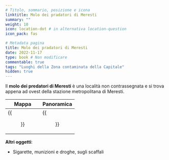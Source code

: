 ```yaml
---
# Titolo, sommario, posizione e icona
linktitle: Molo dei pradatori di Meresti
summary: ""
weight: 10
icon: location-dot # in alternativa location-question
icon_pack: fas

# Metadata pagina
title: Molo dei pradatori di Meresti
date: 2022-11-17
type: book # Non modificare
commentable: true
tags: "Luoghi della Zona contaminata della Capitale"
hidden: true
---
```



<div class="fo3">

Il **molo dei predatori di Meresti** è una località non contrassegnata e si trova appena ad ovest della stazione metropolitana di Meresti.

| Mappa                                            | Panoramica                                    |
| ------------------------------------------------ | --------------------------------------------- |
| {{<figure src="fo3/Meresti_raider_docks_map.webp">}} | {{<figure src="fo3/Meresti_raider's_dock.webp">}} |



**Altri oggetti**:
- Sigarette, munizioni e droghe, sugli scaffali

</div>